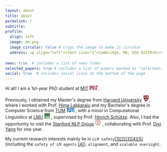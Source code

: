 ```yaml
---
layout: about
title: about
permalink: /
subtitle:
profile:
  align: left
  image: me.png
  image_circular: false # crops the image to make it circular
  address: <p align="left"><font size="2">Cambridge, MA, USA 02139<br>Schwarzman College of Computing, MIT</font></p>

news: true  # includes a list of news items
selected_papers: true # includes a list of papers marked as "selected={true}"
social: true  # includes social icons at the bottom of the page
--- 
```


Hi all! I am a 1st-year PhD student at [MIT](https://www.mit.edu/) <img src="assets/img/MIT.png" alt="mit" height="14px">.

Previously, I obtained my Master's degree from [Harvard University](https://www.harvard.edu/) <img src="assets/img/h.png" alt="h" height="20px">, where I worked with Prof. [Hima Lakkaraju](https://himalakkaraju.github.io/) and my Bachelor's degree in Computer Science from 
[TUM](https://www.tum.de/en/) <img src="assets/img/TUM.png" alt="tum" height="13px"> , with a minor in Computational Linguistics at 
[LMU](https://www.lmu.de/en/) <img src="assets/img/LMU.jpeg" alt="lmu" height="18px"> , supervised by Prof. 
[Hinrich Schütze](https://scholar.google.com/citations?user=qIL9dWUAAAAJ&hl=en). Also, I had the opportunity to visit the 
[Stanford NLP Group](https://nlp.stanford.edu/) <img src="assets/img/Stanford.png" alt="s" height="19px"> , collaborating with Prof.
[Diyi Yang](https://cs.stanford.edu/~diyiy/index.html) for one year.

<!-- My research interests mainly lie in `LLM safety`, including robustness <a href="https://arxiv.org/abs/2305.13406">[1]</a><a href="https://arxiv.org/abs/2311.00915">[2]</a>, fairness <a href="https://arxiv.org/abs/2310.14607">[3]</a>, privacy <a href="https://arxiv.org/abs/2409.00138">[4]</a>, misinformation <a href="https://arxiv.org/abs/2311.09630">[5]</a>, alignment, jailbreaking <a href="">[6]</a>, and, moreover, `safety of LM agents` <a href="https://arxiv.org/abs/2409.00138">[4]</a>. Technically, I have worked on `parameter-efficient adaptation/composition`<a href="https://arxiv.org/abs/2305.13406">[1]</a><a href="https://arxiv.org/abs/2311.00915">[2]</a><a href="https://arxiv.org/abs/2302.14413">[7]</a>  and `ICL`<a href="https://arxiv.org/abs/2310.14607">[3]</a><a href="https://arxiv.org/abs/2202.06133">[8]</a>. -->


My current research interests mainly lie in `LLM safety`<a href="https://arxiv.org/abs/2305.13406">[1]</a><a href="https://arxiv.org/abs/2311.00915">[2]</a><a href="https://arxiv.org/abs/2310.14607">[3]</a><a href="https://arxiv.org/abs/2409.00138">[4]</a><a href="https://arxiv.org/abs/2311.09630">[5]</a> (including the `safety of LM agents` <a href="https://arxiv.org/abs/2409.00138">[4]</a>), `alignment`, and `scalable oversight`.
